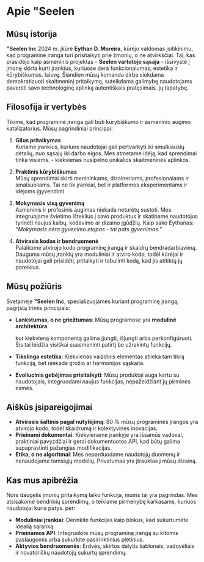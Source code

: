 # Apie "Seelen

## Mūsų istorija

**"Seelen Inc** 2024 m. įkūrė **Eythan D. Moreira**, kūrėjo valdomas
įsitikinimu, kad programinė įranga turi prisitaikyti prie žmonių, o ne
atvirkščiai. Tai, kas prasidėjo kaip asmeninis projektas - **Seelen vartotojo
sąsaja** - išsivystė į įmonę skirta kurti įrankius, kuriuose dera
funkcionalumas, estetika ir kūrybiškumas. laisvę. Šiandien mūsų komanda dirba
siekdama demokratizuoti skaitmeninį pritaikymą, suteikdama galimybę naudotojams
paversti savo technologinę aplinką autentiškais pratęsimais. jų tapatybę.

## Filosofija ir vertybės

Tikime, kad programinė įranga gali būti kūrybiškumo ir asmeninio augimo
katalizatorius. Mūsų pagrindiniai principai:

1. **Gilus pritaikymas**\
   Kuriame įrankius, kuriuos naudotojai gali pertvarkyti iki smulkiausių
   detalių, nuo sąsajų iki darbo eigos. Mes atmetame idėją, kad sprendimai tinka
   visiems. \- kiekvienas nusipelno unikalios skaitmeninės aplinkos.

2. **Praktinis kūrybiškumas**\
   Mūsų sprendimai skirti menininkams, dizaineriams, profesionalams ir
   smalsuoliams. Tai ne tik įrankiai, bet ir platformos eksperimentams ir
   idėjoms įgyvendinti.

3. **Mokymasis visą gyvenimą**\
   Asmeninis ir profesinis augimas niekada neturėtų sustoti. Mes integruojame
   švietimo išteklius į savo produktus ir skatiname naudotojus tyrinėti naujus
   kalbų, kodavimo ar dizaino įgūdžių. Kaip sako Eythanas: _"Mokymasis nėra
   gyvenimo etapas - tai pats gyvenimas."_

4. **Atvirasis kodas ir bendruomenė**\
   Palaikome atvirojo kodo programinę įrangą ir skaidrų bendradarbiavimą.
   Dauguma mūsų įrankių yra moduliniai ir atviro kodo, todėl kūrėjai ir
   naudotojai gali prisidėti, pritaikyti ir tobulinti kodą, kad jis atitiktų jų
   poreikius.

## Mūsų požiūris

Svetainėje **"Seelen Inc**, specializuojamės kuriant programinę įrangą, pagrįstą
trimis principais:

- **Lankstumas, o ne griežtumas**: Mūsų programose yra **modulinė architektūra**

  kur kiekvieną komponentą galima įjungti, išjungti arba perkonfigūruoti. Šis
  tai leidžia visiškai suasmeninti patirtį be užrakintų funkcijų.
- **Tikslinga estetika**: Kiekvienas vaizdinis elementas atlieka tam tikrą
  funkciją, bet niekada grožio ar harmonijos sąskaita.
- **Evoliucinis gebėjimas prisitaikyti**: Mūsų produktai auga kartu su
  naudotojais, integruodami naujus funkcijas, nepažeidžiant jų pirminės esmės.

## Aiškūs įsipareigojimai

- **Atvirasis šaltinis pagal nutylėjimą**: 80 % mūsų programinės įrangos yra
  atvirojo kodo, todėl skaidrumą ir kolektyvines inovacijas.
- **Prieinami dokumentai**: Kiekviename įrankyje yra išsamūs vadovai, praktiniai
  pavyzdžiai ir gerai dokumentuotos API, kad būtų galima supaprastinti pažangias
  modifikacijas.
- **Etika, o ne algoritmai**: Mes neparduodame naudotojų duomenų ir nenaudojame
  tamsiųjų modelių. Privatumas yra įtrauktas į mūsų dizainą.

## Kas mus apibrėžia

Nors daugelis įmonių pritaikymą laiko funkcija, mums tai yra pagrindas. Mes
atsisakome bendrinių sprendimų, o teikiame pirmenybę karkasams, kuriuos
naudotojai kuria patys. per:

- **Moduliniai įrankiai**: Derinkite funkcijas kaip blokus, kad sukurtumėte
  idealią sąranką.
- **Prieinamos API**: Integruokite mūsų programinę įrangą su kitomis paslaugomis
  arba sukurkite pasirinktinius plėtinius.
- **Aktyvios bendruomenės**: Erdvės, skirtos dalytis šablonais, vadovėliais ir
  novatoriškų naudotojų sukurtų sprendimų.
